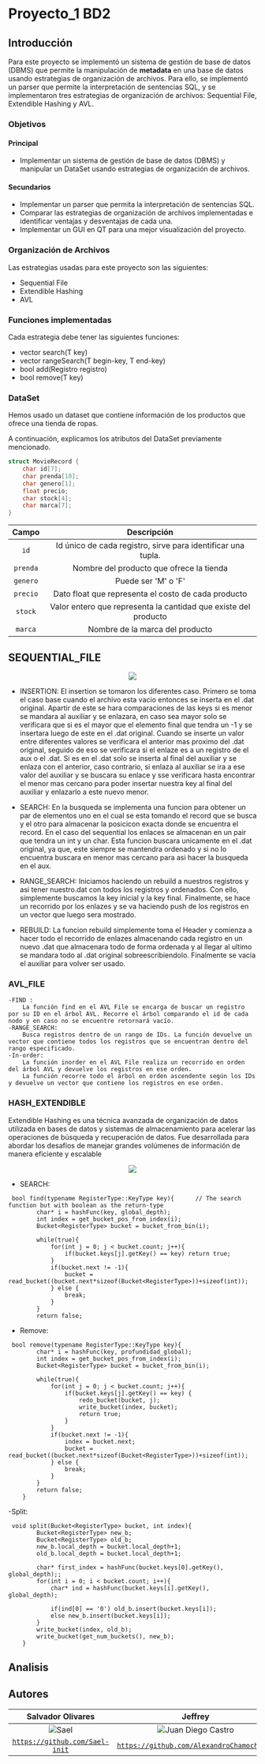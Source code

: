 # Proyecto_1 BD2

## Introducción 

Para este proyecto se implementó un sistema de gestión de base de datos (DBMS) que permite la manipulación de **metadata** en una base de datos usando estrategias de organización de archivos. Para ello, se implementó un parser que permite la interpretación de sentencias SQL, y se implementaron tres estrategias de organización de archivos: Sequential File, Extendible Hashing y AVL.

### Objetivos
#### Principal
- Implementar un sistema de gestión de base de datos (DBMS) y manipular un DataSet usando estrategias de organización de archivos.

#### Secundarios
- Implementar un parser que permita la interpretación de sentencias SQL.
- Comparar las estrategias de organización de archivos implementadas e identificar ventajas y desventajas de cada una.
- Implementar un GUI en QT para una mejor visualización del proyecto.

### Organización de Archivos

Las estrategias usadas para este proyecto son las siguientes:

- Sequential File
- Extendible Hashing
- AVL

### Funciones implementadas

Cada estrategia debe tener las siguientes funciones:

- vector<Registro> search(T key)
- vector<Registro> rangeSearch(T begin-key, T end-key)
- bool add(Registro registro)
- bool remove(T key)

### DataSet
Hemos usado un dataset que contiene información de los productos que ofrece una tienda de ropas.

A continuación, explicamos los atributos del DataSet previamente mencionado.

```c++
struct MovieRecord {
    char id[7];
    char prenda[10];
    char genero[1];
    float precio;
    char stock[4];
    char marca[7];  
}
```

|       Campo       |                         Descripción                          |
|:-----------------:|:------------------------------------------------------------:|
|   ```id```    | Id único de cada registro, sirve para identificar una tupla. |
| ```prenda``` |         Nombre del producto que ofrece la tienda         |
|    ```genero```    |                     Puede ser 'M' o 'F'                     |
|   ```precio```    |              Dato float que representa el costo de cada producto               |
| ```stock``` |               Valor entero que representa la cantidad que existe del producto              |
|   ```marca```   |      Nombre de la marca del producto     |


## SEQUENTIAL_FILE

<div align="center">
    <img src="/sequential.PNG" />
</div>

 - INSERTION:
       El insertion se tomaron los diferentes caso. Primero se toma el caso base cuando el archivo esta vacio entonces se inserta en el .dat original. Apartir de este se hara comparaciones de las keys si es menor se              mandara al auxiliar y se enlazara, en caso sea mayor solo se verificara que si es el mayor que el elemento final que tendra un -1 y se insertara luego de este en el .dat original. Cuando se inserte un valor entre          diferentes valores se verificara el anterior mas proximo del .dat original, seguido de eso se verificara si el enlaze es a un registro de el aux o el .dat. Si es en el .dat solo se inserta al final del auxiliar y          se enlaza con el anterior, caso contrario, si enlaza al auxiliar se ira a ese valor del auxiliar y se buscara su enlace y sse verificara hasta encontrar el menor mas cercano para poder insertar nuestra key al final        del auxiliar y enlazarlo a este nuevo menor.
   
 - SEARCH:
       En la busqueda se implementa una funcion para obtener un par de elementos uno en el cual se esta tomando el record que se busca y el otro para almacenar la posicicon exacta donde se        encuentra el record. En el caso del sequential los enlaces se almacenan en un pair que tendra un int y un char. Esta funcion buscara unicamente en el .dat original, ya que, este            siempre se mantendra ordenado y si no lo encuentra buscara en menor mas cercano para asi hacer la busqueda en el aux.
   
 - RANGE_SEARCH: 
       Iniciamos haciendo un rebuild a nuestros registros y asi tener nuestro.dat con todos los registros y ordenados. Con ello, simplemente buscamos la key inicial y la key final. Finalmente, se hace un recorrido por los enlazes y se va haciendo push de los registros en un vector que luego sera mostrado.

- REBUILD:
      La funcion rebuild simplemente toma el Header y comienza a hacer todo el recorrido de enlazes almacenando cada registro en un nuevo .dat que almacenara todo de forma ordenada y al llegar al ultimo se mandara todo al .dat original sobreescribiendolo. Finalmente se vacia el auxiliar para volver ser usado.
        
   
### AVL_FILE
    -FIND :
        La función find en el AVL File se encarga de buscar un registro por su ID en el árbol AVL. Recorre el árbol comparando el id de cada nodo y en caso no se encuentre retornará vacío.
    -RANGE_SEARCH:
        Busca registros dentro de un rango de IDs. La función devuelve un vector que contiene todos los registros que se encuentran dentro del rango especificado.
    -In-order:
        La función inorder en el AVL File realiza un recorrido en orden del árbol AVL y devuelve los registros en ese orden.
        La función recorre todo el árbol en orden ascendente según los IDs y devuelve un vector que contiene los registros en ese orden.
        
### HASH_EXTENDIBLE

Extendible Hashing es una técnica avanzada de organización de datos utilizada en bases de datos y sistemas de almacenamiento para acelerar las operaciones de búsqueda y recuperación de datos. Fue desarrollada para abordar los desafíos de manejar grandes volúmenes de información de manera eficiente y escalable
<div align="center">
    <img src="/hash.png" />
</div>

- SEARCH:
```
 bool find(typename RegisterType::KeyType key){      // The search function but with boolean as the return-type
        char* i = hashFunc(key, global_depth);
        int index = get_bucket_pos_from_index(i);
        Bucket<RegisterType> bucket = bucket_from_bin(i);

        while(true){
            for(int j = 0; j < bucket.count; j++){
                if(bucket.keys[j].getKey() == key) return true;
            }
            if(bucket.next != -1){
                bucket = read_bucket((bucket.next*sizeof(Bucket<RegisterType>))+sizeof(int));
            } else {
                break;
            }
        }
        return false;
```
- Remove:
```
 bool remove(typename RegisterType::KeyType key){    
        char* i = hashFunc(key, profundidad_global);
        int index = get_bucket_pos_from_index(i);
        Bucket<RegisterType> bucket = bucket_from_bin(i);

        while(true){
            for(int j = 0; j < bucket.count; j++){
                if(bucket.keys[j].getKey() == key) {
                    redo_bucket(bucket, j);
                    write_bucket(index, bucket);
                    return true;
                }
            }
            if(bucket.next != -1){
                index = bucket.next;
                bucket = read_bucket((bucket.next*sizeof(Bucket<RegisterType>))+sizeof(int));
            } else {
                break;
            }
        }
        return false;
    }
```
-Split:

```
 void split(Bucket<RegisterType> bucket, int index){ 
        Bucket<RegisterType> new_b;
        Bucket<RegisterType> old_b;
        new_b.local_depth = bucket.local_depth+1;
        old_b.local_depth = bucket.local_depth+1;

        char* first_index = hashFunc(bucket.keys[0].getKey(), global_depth);;
        for(int i = 0; i < bucket.count; i++){
            char* ind = hashFunc(bucket.keys[i].getKey(), global_depth);
        
            if(ind[0] == '0') old_b.insert(bucket.keys[i]);
            else new_b.insert(bucket.keys[i]);
        }
        write_bucket(index, old_b);
        write_bucket(get_num_buckets(), new_b);
    }
```
## Analisis


## Autores

|                     **Salvador  Olivares**                   |                                 **Jeffrey**                                 |                       **Diego Rivadeneyra**                 
|:---------------------------------------------------------------------------------:|:-------------------------------------------------------------------------------------:|:-----------------------------------------------------------------------------------:|
|           ![Sael](https://avatars.githubusercontent.com/u/83047305?v=4)            |      ![Juan Diego Castro](https://avatars.githubusercontent.com/u/79115974?v=4)       |              ![Diego Rivadeneyra](https://avatars.githubusercontent.com/u/55153225?v=4)                                             
| <a href="https://github.com/Sael-init" target="_blank">`https://github.com/Sael-init`</a> | <a href="https://github.com/AlexandroChamochumbi" target="_blank">`https://github.com/AlexandroChamochumbi`</a> | <a href="https://github.com/diegorivadeneyra" target="_blank">`https://github.com/diegorivadeneyra`</a> 


